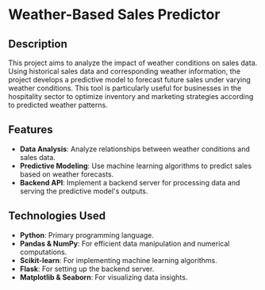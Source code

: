 # Weather-Based Sales Predictor

## Description
This project aims to analyze the impact of weather conditions on sales data. Using historical sales data and corresponding weather information, the project develops a predictive model to forecast future sales under varying weather conditions. This tool is particularly useful for businesses in the hospitality sector to optimize inventory and marketing strategies according to predicted weather patterns.

## Features
- **Data Analysis**: Analyze relationships between weather conditions and sales data.
- **Predictive Modeling**: Use machine learning algorithms to predict sales based on weather forecasts.
- **Backend API**: Implement a backend server for processing data and serving the predictive model's outputs.

## Technologies Used
- **Python**: Primary programming language.
- **Pandas & NumPy**: For efficient data manipulation and numerical computations.
- **Scikit-learn**: For implementing machine learning algorithms.
- **Flask**: For setting up the backend server.
- **Matplotlib & Seaborn**: For visualizing data insights.
